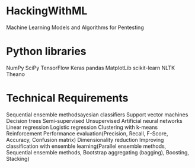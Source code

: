 # HackingWithML
Machine Learning Models and Algorithms for Pentesting

# Python libraries
NumPy
SciPy
TensorFlow
Keras
pandas
MatplotLib
scikit-learn
NLTK
Theano

# Technical Requirements
Sequential ensemble methodsayesian classifiers
Support vector machines
Decision trees 
Semi-supervised
Unsupervised
Artificial neural networks
Linear regression
Logistic regression
Clustering with k-means
Reinforcement
Performance evaluation(Precision, Recall, F-Score, Accuracy, Confusion matrix)
Dimensionality reduction
Improving classification with ensemble learning(Parallel ensemble methods, Sequential ensemble methods, Bootstrap aggregating (bagging), Boosting, Stacking)
